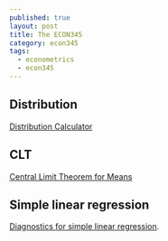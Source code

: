 ```yaml
---
published: true
layout: post
title: The ECON345
category: econ345
tags:
  - econometrics
  - econ345
---
```



## Distribution

[Distribution Calculator](https://gallery.shinyapps.io/dist_calc/)

## CLT

[Central Limit Theorem for Means](https://gallery.shinyapps.io/CLT_mean/)

## Simple linear regression

[Diagnostics for simple linear regression](https://gallery.shinyapps.io/slr_diag/).
